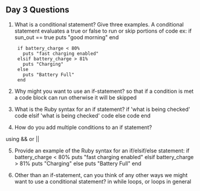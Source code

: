 ## Day 3 Questions

1. What is a conditional statement? Give three examples.
  A conditional statement evaluates a true or false to run or skip portions of code
  ex: if sun_out == true
          puts "good morning"
        end

        if battery_charge < 80%
          puts "fast charging enabled"
        elsif battery_charge > 81%
          puts "Charging"
        else
          puts "Battery Full"
        end
2. Why might you want to use an if-statement?
  so that if a condition is met a code block can run otherwise it will be skipped

3. What is the Ruby syntax for an if statement?
  if 'what is being checked'
    code
  elsif 'what is being checked'
    code
  else
    code
  end

4. How do you add multiple conditions to an if statement?

using && or ||

5. Provide an example of the Ruby syntax for an if/elsif/else statement:
  if battery_charge < 80%
    puts "fast charging enabled"
  elsif battery_charge > 81%
    puts "Charging"
  else
    puts "Battery Full"
  end

6. Other than an if-statement, can you think of any other ways we might want to use a conditional statement?
in while loops, or loops in general
